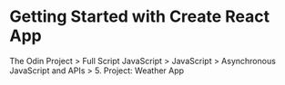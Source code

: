 # Getting Started with Create React App

The Odin Project > Full Script JavaScript > JavaScript > Asynchronous JavaScript and APIs > 5. Project: Weather App